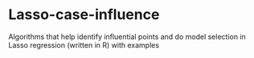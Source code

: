 # Lasso-case-influence
Algorithms that help identify influential points and do model selection in Lasso regression (written in R) with examples
